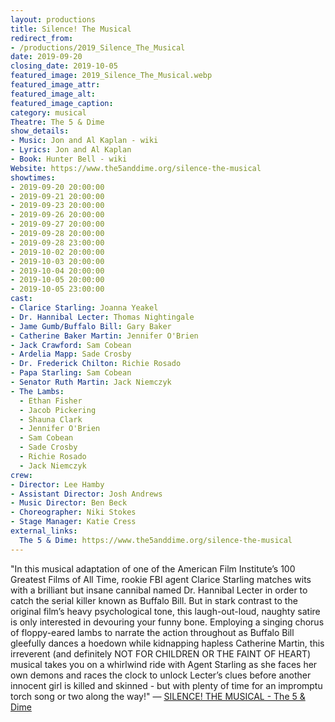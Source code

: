```yaml
---
layout: productions
title: Silence! The Musical
redirect_from:
- /productions/2019_Silence_The_Musical
date: 2019-09-20
closing_date: 2019-10-05
featured_image: 2019_Silence_The_Musical.webp
featured_image_attr:
featured_image_alt:
featured_image_caption:
category: musical
Theatre: The 5 & Dime
show_details:
- Music: Jon and Al Kaplan - wiki
- Lyrics: Jon and Al Kaplan
- Book: Hunter Bell - wiki
Website: https://www.the5anddime.org/silence-the-musical
showtimes:
- 2019-09-20 20:00:00
- 2019-09-21 20:00:00
- 2019-09-23 20:00:00
- 2019-09-26 20:00:00
- 2019-09-27 20:00:00
- 2019-09-28 20:00:00
- 2019-09-28 23:00:00
- 2019-10-02 20:00:00
- 2019-10-03 20:00:00
- 2019-10-04 20:00:00
- 2019-10-05 20:00:00
- 2019-10-05 23:00:00
cast:
- Clarice Starling: Joanna Yeakel
- Dr. Hannibal Lecter: Thomas Nightingale
- Jame Gumb/Buffalo Bill: Gary Baker
- Catherine Baker Martin: Jennifer O'Brien
- Jack Crawford: Sam Cobean
- Ardelia Mapp: Sade Crosby
- Dr. Frederick Chilton: Richie Rosado
- Papa Starling: Sam Cobean
- Senator Ruth Martin: Jack Niemczyk
- The Lambs:
  - Ethan Fisher
  - Jacob Pickering
  - Shauna Clark
  - Jennifer O'Brien
  - Sam Cobean
  - Sade Crosby
  - Richie Rosado
  - Jack Niemczyk
crew:
- Director: Lee Hamby
- Assistant Director: Josh Andrews
- Music Director: Ben Beck
- Choreographer: Niki Stokes
- Stage Manager: Katie Cress
external_links:
  The 5 & Dime: https://www.the5anddime.org/silence-the-musical
---
```

"In this musical adaptation of one of the American Film Institute’s 100 Greatest Films of All Time, rookie FBI agent Clarice Starling matches wits with a brilliant but insane cannibal named Dr. Hannibal Lecter in order to catch the serial killer known as Buffalo Bill. But in stark contrast to the original film’s heavy psychological tone, this laugh-out-loud, naughty satire is only interested in devouring your funny bone. Employing a singing chorus of floppy-eared lambs to narrate the action throughout as Buffalo Bill gleefully dances a hoedown while kidnapping hapless Catherine Martin, this irreverent (and definitely NOT FOR CHILDREN OR THE FAINT OF HEART) musical takes you on a whirlwind ride with Agent Starling as she faces her own demons and races the clock to unlock Lecter’s clues before another innocent girl is killed and skinned - but with plenty of time for an impromptu torch song or two along the way!" — [SILENCE! THE MUSICAL - The 5 & Dime](https://www.the5anddime.org/silence-the-musical)
